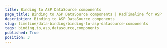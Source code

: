 ```yaml
---
title: Binding to ASP DataSource components
page_title: Binding to ASP DataSource components | RadTimeline for ASP.NET AJAX Documentation
description: Binding to ASP DataSource components
slug: timeline/data-binding/binding-to-asp-datasource-components
tags: binding,to,asp,datasource,components
published: True
position: 3
---
```


